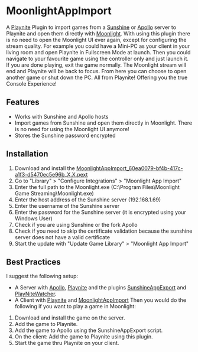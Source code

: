# MoonlightAppImport
A [Playnite](https://github.com/JosefNemec/Playnite) Plugin to import games from a [Sunshine](https://github.com/LizardByte/Sunshine) or [Apollo](https://github.com/ClassicOldSong/Apollo) server to Playnite and open them directly with [Moonlight](https://github.com/moonlight-stream/moonlight-qt).
With using this plugin there is no need to open the Moonlight UI ever again, except for configuring the stream quality.
For example you could have a Mini-PC as your client in your living room and open Playnite in Fullscreen Mode at launch.
Then you could navigate to your favourite game using the controller only and just launch it. If you are done playing, exit the game normally. The Moonlight stream will end and Playnite will be back to focus.
From here you can choose to open another game or shut down the PC.
All from Playnite! Offering you the true Console Experience!
## Features
- Works with Sunshine and Apollo hosts
- Import games from Sunshine and open them directly in Moonlight. There is no need for using the Moonlight UI anymore!
- Stores the Sunshine password encrypted
## Installation
1. Download and install the [MoonlightAppImport_60ea0079-bf4b-417c-a1f3-d5470ec5e96b_X.X.pext](https://github.com/SolemnDucc/MoonlightAppImport/releases)
2. Go to "Library" > "Configure Integrations" > "Moonlight App Import"
3. Enter the full path to the Moonlight.exe (C:\Program Files\Moonlight Game Streaming\Moonlight.exe)
4. Enter the host address of the Sunshine server (192.168.1.69)
5. Enter the username of the Sunshine server
6. Enter the password for the Sunshine server (it is encrypted using your Windows User)
7. Check if you are using Sunshine or the fork Apollo
8. Check if you need to skip the certificate validation because the sunshine server does not have a valid certificate
9. Start the update with "Update Game Library" > "Moonlight App Import"
## Best Practices
I suggest the following setup:
- A Server with [Apollo](https://github.com/ClassicOldSong/Apollo), [Playnite](https://github.com/JosefNemec/Playnite) and the plugins [SunshineAppExport](https://github.com/MichaelMKenny/SunshineAppExport) and [PlayNiteWatcher](https://github.com/Nonary/PlayNiteWatcher).
- A Client with [Playnite](https://github.com/JosefNemec/Playnite) and [MoonlightAppImport](https://github.com/SolemnDucc/MoonlightAppImport/)
Then you would do the following if you want to play a game in Moonlight:
1. Download and install the game on the server.
2. Add the game to Playnite.
3. Add the game to Apollo using the SunshineAppExport script.
4. On the client: Add the game to Playnite using this plugin.
5. Start the game thru Playnite on your client.